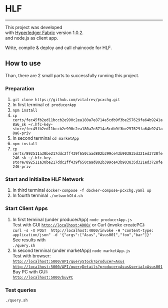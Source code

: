 # HLF 	
 ------------------------		

This project was developed  
with [Hyperledger Fabric](https://github.com/hyperledger/fabric) version 1.0.2.  
and node.js as client app.  
  
Write, compile & deploy and call chaincode for HLF.

## How to use
Than, there are 2 small parts to successfully running this project.

### Preparation

1. `git clone https://github.com/vitalrev/pcxchg.git`
2. In first terminal `cd producerApp`
3. `npm install`
4. `cp certs/fec45fb2ed11bccb2e990c2ea180a7e8714a5cdb9f3be257629fa64b9241a8a6_sk ~/.hfc-key-store/fec45fb2ed11bccb2e990c2ea180a7e8714a5cdb9f3be257629fa64b9241a8a6-priv`
5. In second terminal `cd marketApp`
6. `npm install`
7. `cp certs/892511a30be217ddc2ff439f650caad802b399ce43b903835d321ed3728fe246_sk ~/.hfc-key-store/892511a30be217ddc2ff439f650caad802b399ce43b903835d321ed3728fe246-priv`

### Start and initialize HLF Network

1. In third terminal `docker-compose -f docker-compose-pcxchg.yaml up`
2. In fourth terminal `./networkOld.sh`

### Start Client Apps
1. In first terminal (under producerApp) `node producerApp.js`  
   Test with GUI [`http://localhost:4000/`](http://localhost:4000/) or Curl (invoke createPC):  
   `curl -s -X POST  http://localhost:4000/invoke -H "content-type: application/json" -d '{"args":["Asus","Asus001","foo","bar"]}'`  
   See results with  
   `./query.sh`
2. In second terminal (under marketApp) `node marketApp.js`  
   Test with browser:  
   [`http://localhost:5000/API/queryStock?producer=Asus`](http://localhost:5000/API/queryStock?producer=Asus)  
   [`http://localhost:5000/API/queryDetails?producer=Asus&serial=Asus001`](http://localhost:5000/API/queryDetails?producer=Asus&serial=Asus001)  
   Buy PC with GUI:  
   [`http://localhost:5000/buyPC`](http://localhost:5000/buyPC)

### Test queries
`./query.sh`
